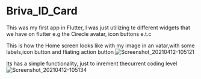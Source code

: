 # Briva_ID_Card
This was my first app in Flutter, I was just utilizing te different widgets that we have on flutter e.g the Cirecle avatar, icon buttons e.t.c

This is how the Home screen looks like with my image in an vatar,with some labels,icon button and fliating action button
![Screenshot_20210412-105121](https://user-images.githubusercontent.com/62157938/114362290-d7e20d80-9b7f-11eb-8173-524f8f0ae118.jpg)

Its has a simple functionality, just to inrement thecurrent coding level
![Screenshot_20210412-105134](https://user-images.githubusercontent.com/62157938/114362303-da446780-9b7f-11eb-80e7-299fcd5bcf80.jpg)
